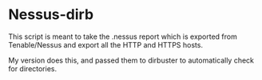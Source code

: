 # Nessus-dirb
This script is meant to take the .nessus report which is exported from Tenable/Nessus and export all the HTTP and HTTPS hosts.

My version does this, and passed them to dirbuster to automatically check for directories.
